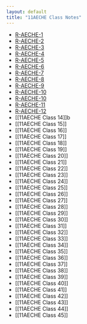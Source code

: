 ```yaml
---
layout: default
title: "11AECHE Class Notes"
---
```


- [R-AECHE-1](R-AECHE-1.md)
- [R-AECHE-2](R-AECHE-2.md)
- [R-AECHE-3](R-AECHE-3.md)
- [R-AECHE-4](R-AECHE-4.md)
- [R-AECHE-5](R-AECHE-5.md)
- [R-AECHE-6](R-AECHE-6.md)
- [R-AECHE-7](R-AECHE-7.md)
- [R-AECHE-8](R-AECHE-8.md)
- [R-AECHE-9](R-AECHE-9.md)
- [R-AECHE-10](R-AECHE-10.md)
- [R-AECHE-10](R-AECHE-10.md)
- [R-AECHE-11](R-AECHE-11.md)
- [R-AECHE-12](R-AECHE-12.md)
- [[11AECHE Class 14]]b
- [[11AECHE Class 15]]
- [[11AECHE Class 16]]
- [[11AECHE Class 17]]
- [[11AECHE Class 18]]
- [[11AECHE Class 19]]
- [[11AECHE Class 20]]
- [[11AECHE Class 21]]
- [[11AECHE Class 22]]
- [[11AECHE Class 23]]
- [[11AECHE Class 24]]
- [[11AECHE Class 25]]
- [[11AECHE Class 26]]
- [[11AECHE Class 27]]
- [[11AECHE Class 28]]
- [[11AECHE Class 29]]
- [[11AECHE Class 30]]
- [[11AECHE Class 31]]
- [[11AECHE Class 32]]
- [[11AECHE Class 33]]
- [[11AECHE Class 34]]
- [[11AECHE Class 35]]
- [[11AECHE Class 36]]
- [[11AECHE Class 37]]
- [[11AECHE Class 38]]
- [[11AECHE Class 39]]
- [[11AECHE Class 40]]
- [[11AECHE Class 41]]
- [[11AECHE Class 42]]
- [[11AECHE Class 43]]
- [[11AECHE Class 44]]
- [[11AECHE Class 45]]

